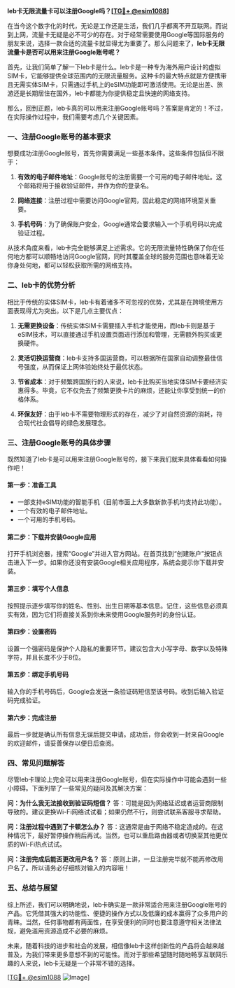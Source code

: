 **leb卡无限流量卡可以注册Google吗？[[TG💪+ @esim1088](https://t.me/s/esim1088)]**

在当今这个数字化的时代，无论是工作还是生活，我们几乎都离不开互联网。而说到上网，流量卡无疑是必不可少的存在。对于经常需要使用Google等国际服务的朋友来说，选择一款合适的流量卡就显得尤为重要了。那么问题来了，**leb卡无限流量卡是否可以用来注册Google账号呢？**

首先，让我们简单了解一下leb卡是什么。leb卡是一种专为海外用户设计的虚拟SIM卡，它能够提供全球范围内的无限流量服务。这种卡的最大特点就是方便携带且无需实体SIM卡，只需通过手机上的eSIM功能即可激活使用。无论是出差、旅游还是长期居住在国外，leb卡都能为你提供稳定且快速的网络支持。

那么，回到正题，leb卡真的可以用来注册Google账号吗？答案是肯定的！不过，在实际操作过程中，我们需要考虑几个关键因素。

### **一、注册Google账号的基本要求**

想要成功注册Google账号，首先你需要满足一些基本条件。这些条件包括但不限于：

1. **有效的电子邮件地址**：Google账号的注册需要一个可用的电子邮件地址。这个邮箱将用于接收验证邮件，并作为你的登录名。
   
2. **网络连接**：注册过程中需要访问Google官网，因此稳定的网络环境至关重要。

3. **手机号码**：为了确保账户安全，Google通常会要求输入一个手机号码以完成验证过程。

从技术角度来看，leb卡完全能够满足上述需求。它的无限流量特性确保了你在任何地方都可以顺畅地访问Google官网，同时其覆盖全球的服务范围也意味着无论你身处何地，都可以轻松获取所需的网络支持。

### **二、leb卡的优势分析**

相比于传统的实体SIM卡，leb卡有着诸多不可忽视的优势，尤其是在跨境使用方面表现得尤为突出。以下是几点主要优点：

1. **无需更换设备**：传统实体SIM卡需要插入手机才能使用，而leb卡则是基于eSIM技术，可以直接通过手机设置页面进行添加和管理，无需额外购买或更换硬件。

2. **灵活切换运营商**：leb卡支持多国运营商，可以根据所在国家自动调整最佳信号强度，从而保证上网体验始终处于最优状态。

3. **节省成本**：对于频繁跨国旅行的人来说，leb卡比购买当地实体SIM卡要经济实惠得多。毕竟，它不仅免去了频繁更换卡片的麻烦，还能让你享受到统一的价格体系。

4. **环保友好**：由于leb卡不需要物理形式的存在，减少了对自然资源的消耗，符合现代社会倡导的绿色发展理念。

### **三、注册Google账号的具体步骤**

既然知道了leb卡是可以用来注册Google账号的，接下来我们就来具体看看如何操作吧！

#### **第一步：准备工具**
- 一部支持eSIM功能的智能手机（目前市面上大多数新款手机均支持此功能）。
- 一个有效的电子邮件地址。
- 一个可用的手机号码。

#### **第二步：下载并安装Google应用**
打开手机浏览器，搜索“Google”并进入官方网站。在首页找到“创建账户”按钮点击进入下一步。如果你还没有安装Google相关应用程序，系统会提示你下载并安装。

#### **第三步：填写个人信息**
按照提示逐步填写你的姓名、性别、出生日期等基本信息。记住，这些信息必须真实有效，因为它们将直接关系到你未来使用Google服务时的身份认证。

#### **第四步：设置密码**
设置一个强密码是保护个人隐私的重要环节。建议包含大小写字母、数字以及特殊字符，并且长度不少于8位。

#### **第五步：绑定手机号码**
输入你的手机号码后，Google会发送一条验证码短信至该号码。收到后输入验证码完成验证。

#### **第六步：完成注册**
最后一步就是确认所有信息无误后提交申请。成功后，你会收到一封来自Google的欢迎邮件，请妥善保存以便日后查阅。

### **四、常见问题解答**

尽管leb卡理论上完全可以用来注册Google账号，但在实际操作中可能会遇到一些小障碍。下面列举了一些常见的疑问及其解决方案：

**问：为什么我无法接收到验证码短信？**
答：可能是因为网络延迟或者运营商限制导致的。建议更换Wi-Fi网络试试看；如果仍然不行，则尝试联系客服寻求帮助。

**问：注册过程中遇到了卡顿怎么办？**
答：这通常是由于网络不稳定造成的。在这种情况下，最好暂停操作稍后再试。当然，也可以重启路由器或者切换至其他更优质的Wi-Fi热点试试。

**问：注册完成后能否更改用户名？**
答：原则上讲，一旦注册完毕就不能再修改用户名了。所以请务必仔细核对输入的内容哦！

### **五、总结与展望**

综上所述，我们可以明确地说，leb卡确实是一款非常适合用来注册Google账号的产品。它凭借其强大的功能性、便捷的操作方式以及低廉的成本赢得了众多用户的青睐。当然，任何事物都有两面性，在享受便利的同时也要注意遵守相关法律法规，避免滥用资源造成不必要的麻烦。

未来，随着科技的进步和社会的发展，相信像leb卡这样创新性的产品将会越来越普及，为我们带来更多意想不到的可能性。而对于那些希望随时随地畅享互联网乐趣的人来说，leb卡无疑是一个非常不错的选择。

[[TG💪+ @esim1088](https://t.me/s/esim1088) ![Image](https://i.postimg.cc/4NQfJmqS/Snipaste-2025-05-13-00-14-12.png)]